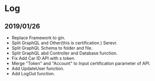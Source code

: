 # Log
## 2019/01/26
- Replace Framework to gin.
- Split GraphQL and Other(this is certification.) Serevr.
- Split GraphQL Schema to folder and file.
- Split GraphQL abd Controller and Database function.
- Fix Add Car ID API with s token.
- Merge "Token" and "Account" to Input certification parameter of API.
- Add UpdateUser function.
- Add LogOut function.